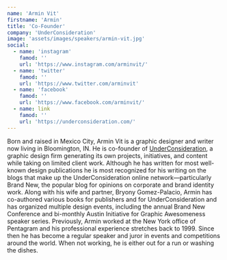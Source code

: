 ```yaml
---
name: 'Armin Vit'
firstname: 'Armin'
title: 'Co-Founder'
company: 'UnderConsideration'
image: 'assets/images/speakers/armin-vit.jpg'
social:
  - name: 'instagram'
    famod: ''
    url: 'https://www.instagram.com/arminvit/'
  - name: 'twitter'
    famod: ''
    url: 'https://www.twitter.com/arminvit'
  - name: 'facebook'
    famod: ''
    url: 'https://www.facebook.com/arminvit/'
  - name: link
    famod: ''
    url: 'https://underconsideration.com/'
---
```


Born and raised in Mexico City, Armin Vit is a graphic designer and writer now living in Bloomington, IN. He is co-founder of [UnderConsideration](https://underconsideration.com/), a graphic design firm generating its own projects, initiatives, and content while taking on limited client work. Although he has written for most well-known design publications he is most recognized for his writing on the blogs that make up the UnderConsideration online network—particularly Brand New, the popular blog for opinions on corporate and brand identity work. Along with his wife and partner, Bryony Gomez-Palacio, Armin has co-authored various books for publishers and for UnderConsideration and has organized multiple design events, including the annual Brand New Conference and bi-monthly Austin Initiative for Graphic Awesomeness speaker series. Previously, Armin worked at the New York office of Pentagram and his professional experience stretches back to 1999. Since then he has become a regular speaker and juror in events and competitions around the world. When not working, he is either out for a run or washing the dishes.
